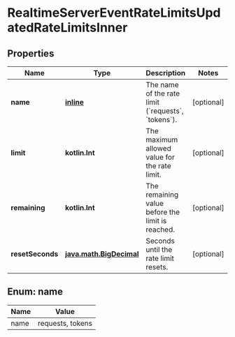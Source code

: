 
# RealtimeServerEventRateLimitsUpdatedRateLimitsInner

## Properties
| Name | Type | Description | Notes |
| ------------ | ------------- | ------------- | ------------- |
| **name** | [**inline**](#Name) | The name of the rate limit (&#x60;requests&#x60;, &#x60;tokens&#x60;).  |  [optional] |
| **limit** | **kotlin.Int** | The maximum allowed value for the rate limit. |  [optional] |
| **remaining** | **kotlin.Int** | The remaining value before the limit is reached. |  [optional] |
| **resetSeconds** | [**java.math.BigDecimal**](java.math.BigDecimal.md) | Seconds until the rate limit resets. |  [optional] |


<a id="Name"></a>
## Enum: name
| Name | Value |
| ---- | ----- |
| name | requests, tokens |



